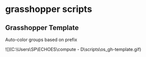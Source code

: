 # grasshopper scripts



## Grasshopper Template

Auto-color groups based on prefix  

![](C:\Users\SP\ECHOES\compute - D\scripts\os_gh-template.gif)
